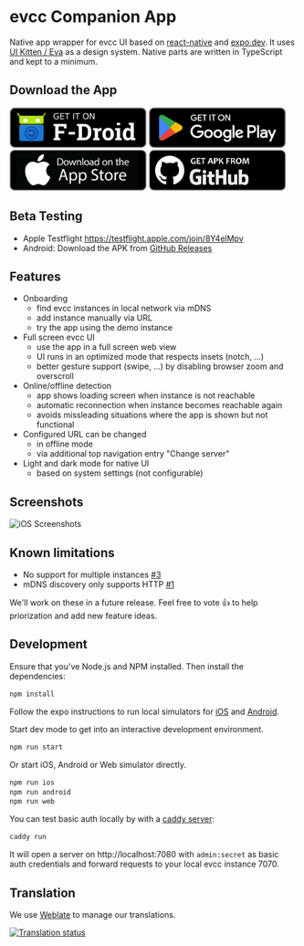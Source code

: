 # evcc Companion App

Native app wrapper for evcc UI based on [react-native](https://reactnative.dev/) and [expo.dev](https://expo.dev/). It uses [UI Kitten / Eva](https://akveo.github.io/react-native-ui-kitten/) as a design system. Native parts are written in TypeScript and kept to a minimum.

## Download the App

[<img src="assets/badges/fdroid.png" width="240" alt="Get it on F-Droid">](https://f-droid.org/packages/io.evcc.android)
[<img src="assets/badges/google-play.png" width="240" alt="Get it on Google Play">](https://play.google.com/store/apps/details?id=io.evcc.android)
[<img src="assets/badges/apple-appstore.png" width="240" alt="Download on the App Store">](https://apps.apple.com/app/evcc-io/id6478510176)
[<img src="assets/badges/github.png" width="240" alt="Get APK from GitHub">](https://github.com/evcc-io/app/releases/latest)

## Beta Testing

- Apple Testflight https://testflight.apple.com/join/8Y4elMpv
- Android: Download the APK from [GitHub Releases](https://github.com/evcc-io/app/releases)

## Features

- Onboarding
  - find evcc instances in local network via mDNS
  - add instance manually via URL
  - try the app using the demo instance
- Full screen evcc UI
  - use the app in a full screen web view
  - UI runs in an optimized mode that respects insets (notch, ...)
  - better gesture support (swipe, ...) by disabling browser zoom and overscroll
- Online/offline detection
  - app shows loading screen when instance is not reachable
  - automatic reconnection when instance becomes reachable again
  - avoids missleading situations where the app is shown but not functional
- Configured URL can be changed
  - in offline mode
  - via additional top navigation entry "Change server"
- Light and dark mode for native UI
  - based on system settings (not configurable)

## Screenshots

![iOS Screenshots](./ressources/evcc_app_ios_v1.png)

## Known limitations

- No support for multiple instances [#3](https://github.com/evcc-io/app/issues/3)
- mDNS discovery only supports HTTP [#1](https://github.com/evcc-io/app/issues/1)

We'll work on these in a future release. Feel free to vote 👍 to help priorization and add new feature ideas.

## Development

Ensure that you've Node.js and NPM installed. Then install the dependencies:

```bash
npm install
```

Follow the expo instructions to run local simulators for [iOS](https://docs.expo.dev/workflow/ios-simulator/) and [Android](https://docs.expo.dev/workflow/android-studio-emulator/).

Start dev mode to get into an interactive development environment.

```bash
npm run start
```

Or start iOS, Android or Web simulator directly.

```bash
npm run ios
npm run android
npm run web
```

You can test basic auth locally by with a [caddy server](https://caddyserver.com):

```bash
caddy run
```

It will open a server on http://localhost:7080 with `admin:secret` as basic auth credentials and forward requests to your local evcc instance 7070.

## Translation

We use [Weblate](https://hosted.weblate.org/projects/evcc/app/) to manage our translations.

[![Translation status](https://hosted.weblate.org/widget/evcc/app/287x66-white.png)](https://hosted.weblate.org/engage/evcc/)
